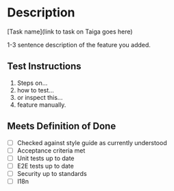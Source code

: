# Description

[Task name](link to task on Taiga goes here)

1-3 sentence description of the feature you added.

## Test Instructions

1. Steps on...
1. how to test...
1. or inspect this...
1. feature manually.

## Meets Definition of Done
- [ ] Checked against style guide as currently understood
- [ ] Acceptance criteria met
- [ ] Unit tests up to date
- [ ] E2E tests up to date
- [ ] Security up to standards
- [ ] I18n